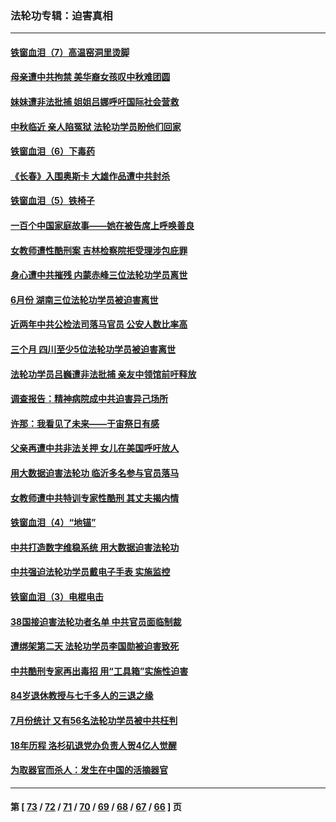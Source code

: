### 法轮功专辑：迫害真相
---
#### [铁窗血泪（7）高温窑洞里烫脚](../../pages/nf4379/n13816073.md?09050430) 
#### [母亲遭中共拘禁 美华裔女孩叹中秋难团圆](../../pages/nf4379/n13815894.md?09050430) 
#### [妹妹遭非法批捕 姐姐吕娜呼吁国际社会营救](../../pages/nf4379/n13814832.md?09050430) 
#### [中秋临近 亲人陷冤狱 法轮功学员盼他们回家](../../pages/nf4379/n13814674.md?09050430) 
#### [铁窗血泪（6）下毒药](../../pages/nf4379/n13793192.md?09050430) 
#### [《长春》入围奥斯卡 大雄作品遭中共封杀](../../pages/nf4379/n13813594.md?09050430) 
#### [铁窗血泪（5）铁椅子](../../pages/nf4379/n13805871.md?09050430) 
#### [一百个中国家庭故事——她在被告席上呼唤善良](../../pages/nf4379/n13805472.md?09050430) 
#### [女教师遭性酷刑案 吉林检察院拒受理涉包庇罪](../../pages/nf4379/n13808837.md?09050430) 
#### [身心遭中共摧残 内蒙赤峰三位法轮功学员离世](../../pages/nf4379/n13808436.md?09050430) 
#### [6月份 湖南三位法轮功学员被迫害离世](../../pages/nf4379/n13807730.md?09050430) 
#### [近两年中共公检法司落马官员 公安人数比率高](../../pages/nf4379/n13807094.md?09050430) 
#### [三个月 四川至少5位法轮功学员被迫害离世](../../pages/nf4379/n13807221.md?09050430) 
#### [法轮功学员吕巍遭非法批捕 亲友中领馆前吁释放](../../pages/nf4379/n13806418.md?09050430) 
#### [调查报告：精神病院成中共迫害异己场所](../../pages/nf4379/n13806163.md?09050430) 
#### [许那：我看见了未来——于宙祭日有感](../../pages/nf4379/n13805469.md?09050430) 
#### [父亲再遭中共非法关押 女儿在美国呼吁放人](../../pages/nf4379/n13804643.md?09050430) 
#### [用大数据迫害法轮功 临沂多名参与官员落马](../../pages/nf4379/n13803374.md?09050430) 
#### [女教师遭中共特训专家性酷刑 其丈夫揭内情](../../pages/nf4379/n13802924.md?09050430) 
#### [铁窗血泪（4）“地锚”](../../pages/nf4379/n13801004.md?09050430) 
#### [中共打造数字维稳系统 用大数据迫害法轮功](../../pages/nf4379/n13799087.md?09050430) 
#### [中共强迫法轮功学员戴电子手表 实施监控](../../pages/nf4379/n13800403.md?09050430) 
#### [铁窗血泪（3）电棍电击](../../pages/nf4379/n13798789.md?09050430) 
#### [38国接迫害法轮功者名单 中共官员面临制裁](../../pages/nf4379/n13799696.md?09050430) 
#### [遭绑架第二天 法轮功学员李国勋被迫害致死](../../pages/nf4379/n13797464.md?09050430) 
#### [中共酷刑专家再出毒招 用“工具箱”实施性迫害](../../pages/nf4379/n13797202.md?09050430) 
#### [84岁退休教授与七千多人的三退之缘](../../pages/nf4379/n13796650.md?09050430) 
#### [7月份统计 又有56名法轮功学员被中共枉判](../../pages/nf4379/n13795640.md?09050430) 
#### [18年历程 洛杉矶退党办负责人贺4亿人觉醒](../../pages/nf4379/n13795117.md?09050430) 
#### [为取器官而杀人：发生在中国的活摘器官](../../pages/nf4379/n13794731.md?09050430) 

---
#### 第 [ [73](./73.md?09050430) / [72](./72.md?09050430) / [71](./71.md?09050430) / [70](./70.md?09050430) / [69](./69.md?09050430) / [68](./68.md?09050430) / [67](./67.md?09050430) / [66](./66.md?09050430) ] 页
